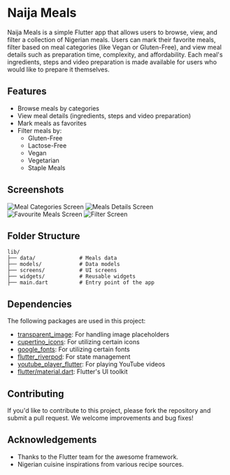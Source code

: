 # Naija Meals

Naija Meals is a simple Flutter app that allows users to browse, view, and filter a collection of Nigerian meals. Users can mark their favorite meals, filter based on meal categories (like Vegan or Gluten-Free), and view meal details such as preparation time, complexity, and affordability. Each meal's ingredients, steps and video preparation is made available for users who would like to prepare it themselves.

## Features

- Browse meals by categories
- View meal details (ingredients, steps and video preparation)
- Mark meals as favorites
- Filter meals by:
  - Gluten-Free
  - Lactose-Free
  - Vegan
  - Vegetarian
  - Staple Meals

## Screenshots

![Meal Categories Screen](lib/assets/images/screenshots/categories_screen.jpg)
![Meals Details Screen](lib/assets/images/screenshots/meal_details.jpg)
![Favourite Meals Screen](lib/assets/images/screenshots/favourite_meals.jpg)
![Filter Screen](lib/assets/images/screenshots/filter_screen.jpg)


## Folder Structure

```plaintext
lib/
├── data/              # Meals data
├── models/            # Data models
├── screens/           # UI screens
├── widgets/           # Reusable widgets
├── main.dart          # Entry point of the app
```

## Dependencies

The following packages are used in this project:

- [transparent_image](https://pub.dev/packages/transparent_image): For handling image placeholders
- [cupertino_icons](https://pub.dev/packages/cupertino_icons): For utilizing certain icons
- [google_fonts](https://pub.dev/packages/google_fonts): For utilizing certain fonts
- [flutter_riverpod](https://pub.dev/packages/flutter_riverpod): For state management
- [youtube_player_flutter](https://pub.dev/packages/youtube_player_flutter): For playing YouTube videos
- [flutter/material.dart](https://flutter.dev): Flutter's UI toolkit

## Contributing

If you'd like to contribute to this project, please fork the repository and submit a pull request. We welcome improvements and bug fixes!

## Acknowledgements

- Thanks to the Flutter team for the awesome framework.
- Nigerian cuisine inspirations from various recipe sources.